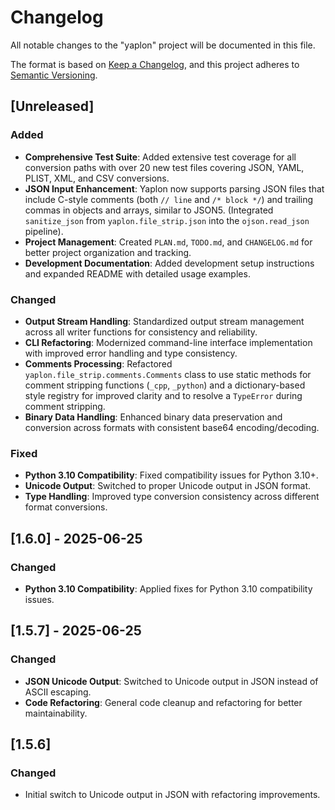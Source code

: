 # Changelog

All notable changes to the "yaplon" project will be documented in this file.

The format is based on [Keep a Changelog](https://keepachangelog.com/en/1.0.0/),
and this project adheres to [Semantic Versioning](https://semver.org/spec/v2.0.0.html).

## [Unreleased]

### Added
- **Comprehensive Test Suite**: Added extensive test coverage for all conversion paths with over 20 new test files covering JSON, YAML, PLIST, XML, and CSV conversions.
- **JSON Input Enhancement**: Yaplon now supports parsing JSON files that include C-style comments (both `// line` and `/* block */`) and trailing commas in objects and arrays, similar to JSON5. (Integrated `sanitize_json` from `yaplon.file_strip.json` into the `ojson.read_json` pipeline).
- **Project Management**: Created `PLAN.md`, `TODO.md`, and `CHANGELOG.md` for better project organization and tracking.
- **Development Documentation**: Added development setup instructions and expanded README with detailed usage examples.

### Changed
- **Output Stream Handling**: Standardized output stream management across all writer functions for consistency and reliability.
- **CLI Refactoring**: Modernized command-line interface implementation with improved error handling and type consistency.
- **Comments Processing**: Refactored `yaplon.file_strip.comments.Comments` class to use static methods for comment stripping functions (`_cpp`, `_python`) and a dictionary-based style registry for improved clarity and to resolve a `TypeError` during comment stripping.
- **Binary Data Handling**: Enhanced binary data preservation and conversion across formats with consistent base64 encoding/decoding.

### Fixed
- **Python 3.10 Compatibility**: Fixed compatibility issues for Python 3.10+.
- **Unicode Output**: Switched to proper Unicode output in JSON format.
- **Type Handling**: Improved type conversion consistency across different format conversions.

## [1.6.0] - 2025-06-25

### Changed
- **Python 3.10 Compatibility**: Applied fixes for Python 3.10 compatibility issues.

## [1.5.7] - 2025-06-25  

### Changed
- **JSON Unicode Output**: Switched to Unicode output in JSON instead of ASCII escaping.
- **Code Refactoring**: General code cleanup and refactoring for better maintainability.

## [1.5.6]

### Changed
- Initial switch to Unicode output in JSON with refactoring improvements.
